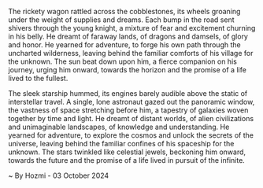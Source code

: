 
The rickety wagon rattled across the cobblestones, its wheels groaning under the weight of supplies and dreams.  Each bump in the road sent shivers through the young knight, a mixture of fear and excitement churning in his belly. He dreamt of faraway lands, of dragons and damsels, of glory and honor.  He yearned for adventure, to forge his own path through the uncharted wilderness, leaving behind the familiar comforts of his village for the unknown.  The sun beat down upon him,  a fierce companion on his journey, urging him onward, towards the horizon and the promise of a life lived to the fullest.

The sleek starship hummed, its engines barely audible above the static of interstellar travel.  A single, lone astronaut gazed out the panoramic window, the vastness of space stretching before him, a tapestry of galaxies woven together by time and light. He dreamt of distant worlds, of alien civilizations and unimaginable landscapes, of knowledge and understanding. He yearned for adventure, to explore the cosmos and unlock the secrets of the universe, leaving behind the familiar confines of his spaceship for the unknown. The stars twinkled like celestial jewels, beckoning him onward, towards the future and the promise of a life lived in pursuit of the infinite. 

~ By Hozmi - 03 October 2024
